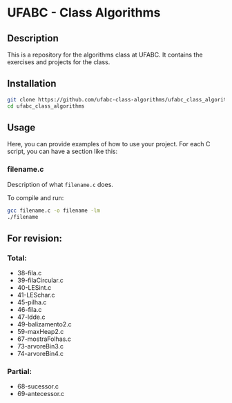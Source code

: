 # UFABC - Class Algorithms

## Description

This is a repository for the algorithms class at UFABC. It contains the exercises and projects for the class.

## Installation

```bash
git clone https://github.com/ufabc-class-algorithms/ufabc_class_algorithms.git
cd ufabc_class_algorithms
```

## Usage

Here, you can provide examples of how to use your project. For each C script, you can have a section like this:

### filename.c

Description of what `filename.c` does.

To compile and run:

```bash
gcc filename.c -o filename -lm
./filename
```

## For revision:
### Total:
- 38-fila.c
- 39-filaCircular.c
- 40-LESint.c
- 41-LESchar.c
- 45-pilha.c
- 46-fila.c
- 47-ldde.c
- 49-balizamento2.c
- 59-maxHeap2.c
- 67-mostraFolhas.c
- 73-arvoreBin3.c
- 74-arvoreBin4.c
### Partial:
- 68-sucessor.c
- 69-antecessor.c
